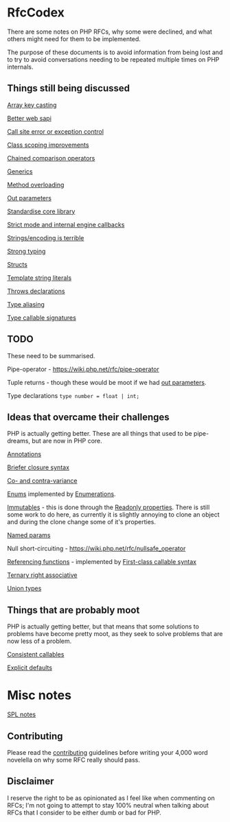 # RfcCodex

There are some notes on PHP RFCs, why some were declined, and what others might need for them to be implemented.

The purpose of these documents is to avoid information from being lost and to try to avoid conversations needing to be repeated multiple times on PHP internals.

## Things still being discussed 

[Array key casting](https://github.com/Danack/RfcCodex/blob/master/array_key_casting.md)

[Better web sapi](https://github.com/Danack/RfcCodex/blob/master/better_web_sapi.md)

[Call site error or exception control](https://github.com/Danack/RfcCodex/blob/master/call_site_error_exception_control.md)

[Class scoping improvements](https://github.com/Danack/RfcCodex/blob/master/class_scoping_improvements.md)

[Chained comparison operators](https://github.com/Danack/RfcCodex/blob/master/chained_comparison_operators.md)

[Generics](https://github.com/Danack/RfcCodex/blob/master/generics.md)

[Method overloading](https://github.com/Danack/RfcCodex/blob/master/method_overloading.md)

[Out parameters](https://github.com/Danack/RfcCodex/blob/master/out_parameters.md)

[Standardise core library](https://github.com/Danack/RfcCodex/blob/master/standardise_core_library.md)

[Strict mode and internal engine callbacks](https://github.com/Danack/RfcCodex/blob/master/engine_strict_mode_interaction.md)

[Strings/encoding is terrible](https://github.com/Danack/RfcCodex/blob/master/strings_and_encoding.md)

[Strong typing](https://github.com/Danack/RfcCodex/blob/master/strong_typing.md)

[Structs](https://github.com/Danack/RfcCodex/blob/master/structs.md)

[Template string literals](https://github.com/Danack/RfcCodex/blob/master/template_literals.md)

[Throws declarations](https://github.com/Danack/RfcCodex/blob/master/throws_declaration.md)

[Type aliasing](https://github.com/Danack/RfcCodex/blob/master/type_aliasing.md)

[Type callable signatures](https://github.com/Danack/RfcCodex/blob/master/typedef_callables.md)

## TODO

These need to be summarised.

Pipe-operator - https://wiki.php.net/rfc/pipe-operator

Tuple returns - though these would be moot if we had [out parameters](https://github.com/Danack/RfcCodex/blob/master/out_parameters.md).

Type declarations `type number = float | int;`

## Ideas that overcame their challenges

PHP is actually getting better. These are all things that used to be pipe-dreams, but are now in PHP core. 

[Annotations](https://github.com/Danack/RfcCodex/blob/master/annotations.md)

[Briefer closure syntax](https://github.com/Danack/RfcCodex/blob/master/briefer_closure_syntax.md)

[Co- and contra-variance](https://github.com/Danack/RfcCodex/blob/master/co_and_contra_variance.md)

[Enums](https://github.com/Danack/RfcCodex/blob/master/enums.md) implemented by [Enumerations](https://wiki.php.net/rfc/enumerations).

[Immutables](https://github.com/Danack/RfcCodex/blob/master/immutable.md) - this is done through the [Readonly properties](https://wiki.php.net/rfc/readonly_properties_v2). There is still some work to do here, as currently it is slightly annoying to clone an object and during the clone change some of it's properties.

[Named params](https://github.com/Danack/RfcCodex/blob/master/named_params.md)

Null short-circuiting - https://wiki.php.net/rfc/nullsafe_operator

[Referencing functions](https://github.com/Danack/RfcCodex/blob/master/referencing_functions.md) - implemented by [First-class callable syntax](https://wiki.php.net/rfc/first_class_callable_syntax)

[Ternary right associative](https://github.com/Danack/RfcCodex/blob/master/ternary_operator_right_associative.md)

[Union types](https://github.com/Danack/RfcCodex/blob/master/union_types.md)

## Things that are probably moot

PHP is actually getting better, but that means that some solutions to problems have become pretty moot, as they seek to solve problems that are now less of a problem.

[Consistent callables](https://github.com/Danack/RfcCodex/blob/master/consistent_callables.md)

[Explicit defaults](https://github.com/Danack/RfcCodex/blob/master/explicit_defaults.md)

# Misc notes

[SPL notes](https://github.com/Danack/RfcCodex/blob/master/spl_summary.md)

## Contributing

Please read the [contributing](https://github.com/Danack/RfcCodex/blob/master/CONTRIBUTING.md) guidelines before writing your 4,000 word novelella on why some RFC really should pass.

## Disclaimer

I reserve the right to be as opinionated as I feel like when commenting on RFCs; I'm not going to attempt to stay 100% neutral when talking about RFCs that I consider to be either dumb or bad for PHP.
